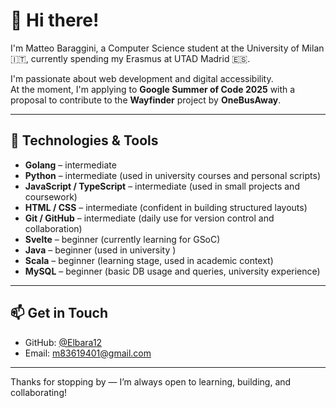# 👋 Hi there!

I'm Matteo Baraggini, a Computer Science student at the University of Milan 🇮🇹, currently spending my Erasmus at UTAD Madrid 🇪🇸.

I'm passionate about web development and digital accessibility.  
At the moment, I'm applying to **Google Summer of Code 2025** with a proposal to contribute to the **Wayfinder** project by **OneBusAway**.

---

## 🚀 Technologies & Tools

- **Golang** – intermediate
- **Python** – intermediate (used in university courses and personal scripts)
- **JavaScript / TypeScript** – intermediate (used in small projects and coursework)
- **HTML / CSS** – intermediate (confident in building structured layouts)
- **Git / GitHub** – intermediate (daily use for version control and collaboration)
- **Svelte** – beginner (currently learning for GSoC)
- **Java** – beginner (used in university )
- **Scala** – beginner (learning stage, used in academic context)
- **MySQL** – beginner (basic DB usage and queries, university experience)

---

## 📫 Get in Touch

- GitHub: [@Elbara12](https://github.com/Elbara12)
- Email: m83619401@gmail.com

---

Thanks for stopping by — I’m always open to learning, building, and collaborating!
